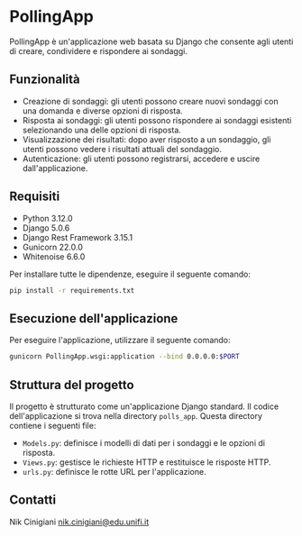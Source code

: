 # PollingApp

PollingApp è un'applicazione web basata su Django che consente agli utenti di creare, condividere e rispondere ai sondaggi.

## Funzionalità

- Creazione di sondaggi: gli utenti possono creare nuovi sondaggi con una domanda e diverse opzioni di risposta.
- Risposta ai sondaggi: gli utenti possono rispondere ai sondaggi esistenti selezionando una delle opzioni di risposta.
- Visualizzazione dei risultati: dopo aver risposto a un sondaggio, gli utenti possono vedere i risultati attuali del sondaggio.
- Autenticazione: gli utenti possono registrarsi, accedere e uscire dall'applicazione.

## Requisiti

- Python 3.12.0
- Django 5.0.6
- Django Rest Framework 3.15.1
- Gunicorn 22.0.0
- Whitenoise 6.6.0

Per installare tutte le dipendenze, eseguire il seguente comando:

```bash
pip install -r requirements.txt
```

## Esecuzione dell'applicazione

Per eseguire l'applicazione, utilizzare il seguente comando:

```bash
gunicorn PollingApp.wsgi:application --bind 0.0.0.0:$PORT
```

## Struttura del progetto

Il progetto è strutturato come un'applicazione Django standard. Il codice dell'applicazione si trova nella directory `polls_app`. Questa directory contiene i seguenti file:

- `Models.py`: definisce i modelli di dati per i sondaggi e le opzioni di risposta.
- `Views.py`: gestisce le richieste HTTP e restituisce le risposte HTTP.
- `urls.py`: definisce le rotte URL per l'applicazione.

## Contatti

Nik Cinigiani
nik.cinigiani@edu.unifi.it
